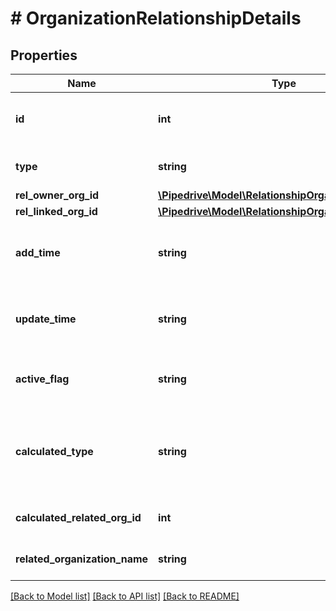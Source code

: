 # # OrganizationRelationshipDetails

## Properties

Name | Type | Description | Notes
------------ | ------------- | ------------- | -------------
**id** | **int** | The ID of the organization relationship | [optional]
**type** | **string** | The type of the relationship | [optional]
**rel_owner_org_id** | [**\Pipedrive\Model\RelationshipOrganizationInfoItem**](RelationshipOrganizationInfoItem.md) |  | [optional]
**rel_linked_org_id** | [**\Pipedrive\Model\RelationshipOrganizationInfoItem**](RelationshipOrganizationInfoItem.md) |  | [optional]
**add_time** | **string** | The creation date and time of the relationship | [optional]
**update_time** | **string** | The last updated date and time of the relationship | [optional]
**active_flag** | **string** | Whether the relationship is active or not | [optional]
**calculated_type** | **string** | The calculated type of the relationship with the linked organization | [optional]
**calculated_related_org_id** | **int** | The ID of the linked organization | [optional]
**related_organization_name** | **string** | The name of the linked organization | [optional]

[[Back to Model list]](../../README.md#models) [[Back to API list]](../../README.md#endpoints) [[Back to README]](../../README.md)
